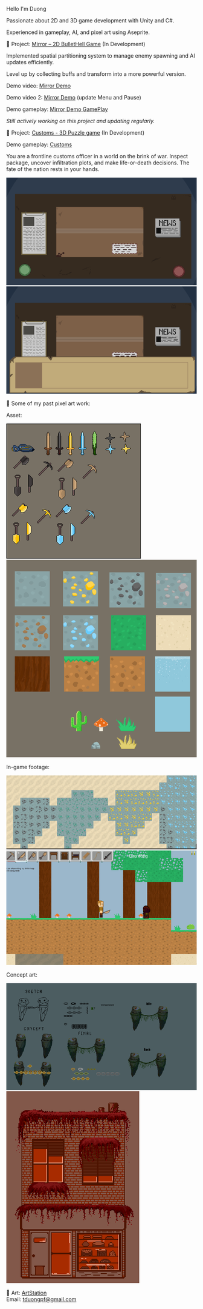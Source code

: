 Hello I'm Duong

Passionate about 2D and 3D game development with Unity and C#.  

Experienced in gameplay, AI, and pixel art using Aseprite.

🔹 Project: [Mirror – 2D  BulletHell Game](https://github.com/verylowpower/Mirror)  (In Development)

Implemented spatial partitioning system to manage enemy spawning and AI updates efficiently.

Level up by collecting buffs and transform into a more powerful version.

Demo video: [Mirror Demo](https://www.youtube.com/watch?v=6QN7uJpRLGk)

Demo video 2: [Mirror Demo](https://youtu.be/zz303-6UOCw) (update Menu and Pause)

Demo gameplay: [Mirror Demo GamePlay](https://ye-loathsome.itch.io/mirror)

_Still actively working on this project and updating regularly._

🔹 Project: [Customs - 3D Puzzle game](https://github.com/verylowpower/Customs)  (In Development)

Demo gameplay: [Customs](https://ye-loathsome.itch.io/customs)

You are a frontline customs officer in a world on the brink of war. Inspect package, uncover infiltration plots, and make life-or-death decisions. The fate of the nation rests in your hands.

![Customs](base.png)
![Customs](base1.png)

🔹 Some of my past pixel art work:

Asset:

![Terraria](weapon.png)
![Terraria](remake_sprite_sheet.png)

In-game footage:

![Terraria](terraria5.png)
![Terraria](terraria6.png)

Concept art:

![boss](boss_idea.gif)
![cake_shop](cake_shop.png)
   
🔹 Art: [ArtStation](https://www.artstation.com/yeloathsome9)  
Email: tduongpf@gmail.com
